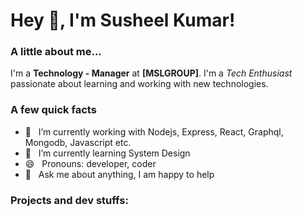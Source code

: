 <h1> Hey 👋, I'm Susheel Kumar!</h1>
</h1>

### A little about me...
I'm a **Technology - Manager** at **[MSLGROUP]**. I'm a *Tech Enthusiast* passionate about learning and working with new technologies.<br/>

### A few quick facts
- 🔭 &nbsp; I’m currently working with Nodejs, Express, React,
Graphql, Mongodb, Javascript etc.
- 🌱 &nbsp; I’m currently learning System Design
- 😄 &nbsp; Pronouns: developer, coder
- 💬 &nbsp; Ask me about anything, I am happy to help

### Projects and dev stuffs:
